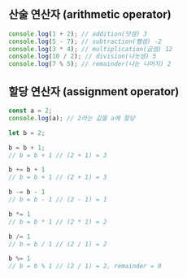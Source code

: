 ## 산술 연산자 (arithmetic operator)
```javascript
console.log(1 + 2); // addition(덧셈) 3
console.log(5 - 7); // subtraction(뺄셈) -2
console.log(3 * 4); // multiplication(곱셈) 12
console.log(10 / 2); // division(나눗셈) 5
console.log(7 % 5); // remainder(나눈 나머지) 2
```

## 할당 연산자 (assignment operator)
```javascript
const a = 2;
console.log(a); // 2라는 값을 a에 할당
```
```javascript
let b = 2;

b = b + 1;
// b = b + 1 // (2 + 1) = 3
```
```javascript
b += b + 1
// b = b + 1 // (2 + 1) = 3
```
```javascript
b -= b - 1
// b = b - 1 // (2 - 1) = 1
```
```javascript
b *= 1
// b = b * 1 // (2 * 1) = 2
```
```javascript
b /= 1
// b = b / 1 // (2 / 1) = 2
```
```javascript
b %= 1
// b = b % 1 // (2 / 1) = 2, remainder = 0
```
